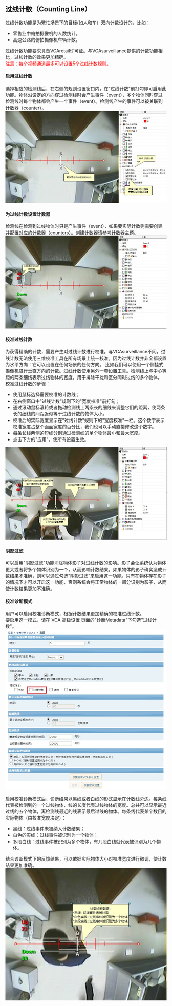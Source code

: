 ## 过线计数（Counting Line）

过线计数功能是为繁忙场景下的目标(如人和车）双向计数设计的，比如：  
 - 零售业中俯拍摄像机的人数统计。
 - 高速公路的俯拍摄像机车辆计数。

过线计数功能要求具备VCAretail许可证。与VCAsurveillance提供的计数功能相比，过线计数的效果更加精确。  
<span style="color: red;">注意：每个视频通道最多可以设置5个过线计数规则。</span>  

#### 启用过线计数
选择相应的检测线后，在右侧的规则设置窗口内，在"过线计数"前打勾即可启用此功能。物体沿设定的方向穿过检测线时会产生事件（event），多个物体同时穿过检测线时每个物体都会产生一个事件（event）。检测线产生的事件可以被关联到计数器（counter）。  
![](images/I16625536320.jpeg)

#### 为过线计数设置计数器
检测线在检测到过线物体时只是产生事件（event），如果要实际计数则需要创建并配置对应的计数器（counters）。创建计数器请参考计数器主题。  
![](images/I16625536321.jpeg)

#### 校准过线计数
为获得精确的计数，需要产生对过线计数进行校准。与VCAsurveillance不同，过线计数无法使用三维校准工具在所有场景上统一校准。因为过线计数并非全都设置为水平方向：它可以设置在任何场景的任何方向。 比如我们可以使用一个侧挂式摄像机进行垂直方向的计数。过线计数使用另外一套设置工具。检测线上与中心等距的两条细线表示过线物体的宽度，用于排除干扰和区分同时过线的多个物体。  
校准过线计数的步骤：  
- 使用鼠标选择需要校准的计数线；
- 在右侧窗口中"过线计数"规则下的"宽度校准"前打勾；
- 通过滚动鼠标滚轮或者拖动检测线上两条长的细线来调整它们的距离，使两条长的细线的间距近似等于过线计数的物体大小。
- 校准后的实际宽度显示在"过线计数"规则下的"宽度校准"一栏。这个数字表示校准宽度占整个画面宽度的百分比，我们也可以手动直接修改这个数字。
- 每条长线两侧的短线分别通过检测线的单个物体最小和最大宽度。
- 点击下方的"应用"，使所有设置生效。

![](images/I16625536322.jpeg)

#### 阴影过滤
可以启用"阴影过滤"功能消除物体影子对过线计数的影响。影子会让系统认为物体更大或者将多个物体识别为一个，从而影响计数结果。如果物体的影子确实造成计数结果不准确，则可以通过勾选"阴影过滤"来启用这一功能。只有在物体存在影子的情况下才可以开启这一功能，否则系统会将正常物体的一部分识别为影子，从而使计数结果更加不准确。  

#### 校准诊断模式
用户可以启用校准诊断模式，根据计数结果更加精确的校准过线计数。  
要启用这一模式，请在 VCA 高级设置 页面的"诊断Metadata"下勾选"过线计数"。  
![](images/I16625536323.jpeg)

启用校准诊断模式后，诊断结果以黑线或者白线的形式显示在计数线旁边。每条线代表被检测到的一个过线物体，线的长度代表过线物体的宽度。总共可以显示最近过线的五个物体，离检测线最近的线表示最后过线的物体。每条线代表某个数目的实际物体（由校准宽度决定）：  
- 黑线：过线事件未被纳入计数结果；
- 白色的实线：过线事件被识别为一个物体；
- 多段白线：过线事件被识别为多个物体，有几段白线就代表被识别为几个物体。
 
结合诊断模式下的反馈结果，可以依据实际物体大小对校准宽度进行微调，使计数结果更加准确。  
![](images/I16625536324.jpeg)

